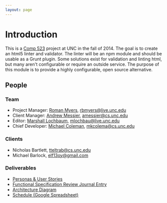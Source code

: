 ```yaml
---
layout: page
---
```

# Introduction

This is a <a href="https://wwwx.cs.unc.edu/Courses/comp523-f14/index.php" target="_blank">Comp 523</a> project at UNC in the fall of 2014. The goal is to create an html5
linter and validator. The linter will be an npm module and should be usable as a Grunt
plugin. Some solutions exist for validation and linting html, but many aren't
configurable or require an outside service. The purpose of this module is to provide
a highly configurable, open source alternative.

## People

### Team

* Project Manager: [Roman Myers](https://github.com/romnempire), [rbmyers@live.unc.edu](mailto:rbmyers@live.unc.edu)
* Client Manager: [Andrew Messier](https://github.com/messman), [amessier@cs.unc.edu](mailto:amessier@cs.unc.edu)
* Editor: [Marshall Lochbaum](https://github.com/mlochbaum), [mlochbau@live.unc.edu](mailto:mlochbau@live.unc.edu)
* Chief Developer: [Michael Coleman](https://github.com/Coalman), [mkcolema@cs.unc.edu](mailto:mkcolema@cs.unc.edu)

### Clients

* Nicholas Bartlett, [tteltrab@cs.unc.edu](mailto:tteltrab@cs.unc.edu)
* Michael Barlock, [elf13oy@gmail.com](mailto:elf13oy@gmail.com)

[Comp523]: http://wwwx.cs.unc.edu/Courses/comp523-f14/

### Deliverables

* <a href="https://github.com/htmllint/htmllint/wiki/Personas-%26-User-Stories" target="_blank">Personas & User Stories</a>
* <a href="https://github.com/htmllint/htmllint/wiki/Journal-of-Functional-Spec-Review" target="_blank">Functional Specification Review Journal Entry</a>
* <a href="https://github.com/htmllint/htmllint/wiki/Architecture" target="_blank">Architecture Diagram</a>
* <a href="https://docs.google.com/spreadsheets/d/1BjjpTSiHyapiYvnqbZhy6TeMaymHNPGO1d1B6PNL4IM/edit#gid=0" target="_blank">Schedule (Google Spreadsheet)</a>
